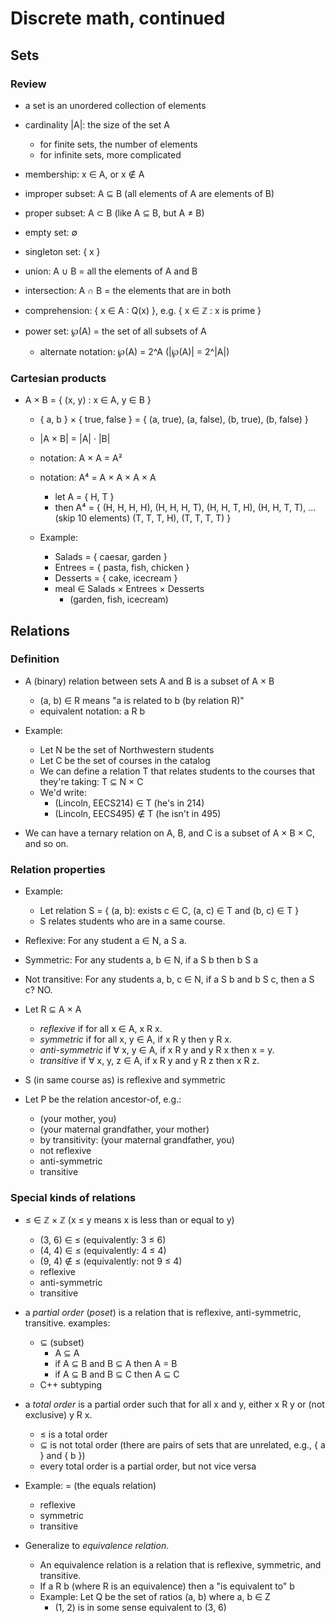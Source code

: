 # Discrete math, continued

## Sets

### Review

  - a set is an unordered collection of elements
  - cardinality |A|: the size of the set A
      - for finite sets, the number of elements
      - for infinite sets, more complicated

  - membership: x ∈ A, or x ∉ A
  - improper subset: A ⊆ B  (all elements of A are elements of B)
  - proper subset: A ⊂ B  (like A ⊆ B, but A ≠ B)

  - empty set: ∅
  - singleton set: { x }
  - union: A ∪ B = all the elements of A and B
  - intersection: A ∩ B = the elements that are in both
  - comprehension: { x ∈ A : Q(x) }, e.g. { x ∈ ℤ : x is prime }
  - power set: ℘(A) = the set of all subsets of A
      - alternate notation: ℘(A) = 2^A  (|℘(A)| = 2^|A|)

### Cartesian products

  - A × B = { (x, y) : x ∈ A, y ∈ B }
      - { a, b } × { true, false } =
            { (a, true), (a, false), (b, true), (b, false) }
      - |A × B| = |A| · |B|
      - notation: A × A = A²
      - notation: A⁴ = A × A × A × A
          - let A = { H, T }
          - then A⁴ = { (H, H, H, H),
                        (H, H, H, T),
                        (H, H, T, H),
                        (H, H, T, T),
                        ... (skip 10 elements)
                        (T, T, T, H),
                        (T, T, T, T) }

      - Example:
          - Salads = { caesar, garden }
          - Entrees = { pasta, fish, chicken }
          - Desserts = { cake, icecream }
          - meal ∈ Salads × Entrees × Desserts
              - (garden, fish, icecream)

## Relations

### Definition

  - A (binary) relation between sets A and B is a subset of A × B
      - (a, b) ∈ R   means "a is related to b (by relation R)"
      - equivalent notation: a R b

  - Example:
      - Let N be the set of Northwestern students
      - Let C be the set of courses in the catalog
      - We can define a relation T that relates students to the courses
        that they're taking: T ⊆ N × C
      - We'd write:
          - (Lincoln, EECS214) ∈ T   (he's in 214)
          - (Lincoln, EECS495) ∉ T   (he isn't in 495)

  - We can have a ternary relation on A, B, and C is a subset of
    A × B × C, and so on.

### Relation properties

  - Example:
      - Let relation S = { (a, b): exists c ∈ C, (a, c) ∈ T and (b, c) ∈ T }
      - S relates students who are in a same course.

  - Reflexive: For any student a ∈ N, a S a.
  - Symmetric: For any students a, b ∈ N, if a S b then b S a
  - Not transitive: For any students a, b, c ∈ N,
    if a S b and b S c, then a S c? NO.

  - Let R ⊆ A × A
      - *reflexive* if for all x ∈ A, x R x.
      - *symmetric* if for all x, y ∈ A, if x R y then y R x.
      - *anti-symmetric* if ∀ x, y ∈ A, if x R y and y R x then x = y.
      - *transitive* if ∀ x, y, z ∈ A, if x R y and y R z then x R z.

  - S (in same course as) is reflexive and symmetric

  - Let P be the relation ancestor-of, e.g.:
      - (your mother, you)
      - (your maternal grandfather, your mother)
      - by transitivity: (your maternal grandfather, you)
      - not reflexive
      - anti-symmetric
      - transitive

### Special kinds of relations

  - ≤ ∈ ℤ × ℤ  (x ≤ y  means  x is less than or equal to y)
      - (3, 6) ∈ ≤   (equivalently: 3 ≤ 6)
      - (4, 4) ∈ ≤   (equivalently: 4 ≤ 4)
      - (9, 4) ∉ ≤   (equivalently: not 9 ≤ 4)
      - reflexive
      - anti-symmetric
      - transitive

  - a *partial order* (*poset*) is a relation that is reflexive,
    anti-symmetric, transitive. examples:
      - ⊆   (subset)
        - A ⊆ A
        - if A ⊆ B and B ⊆ A then A = B
        - if A ⊆ B and B ⊆ C then A ⊆ C
      - C++ subtyping

  - a *total order* is a partial order such that for all x and y,
    either x R y or (not exclusive) y R x.
      - ≤ is a total order
      - ⊆ is not total order (there are pairs of sets that are
        unrelated, e.g., { a } and { b })
      - every total order is a partial order, but not vice versa

  - Example: = (the equals relation)
      - reflexive
      - symmetric
      - transitive

  - Generalize to *equivalence relation*.
      - An equivalence relation is a relation that is reflexive,
        symmetric, and transitive.
      - If a R b (where R is an equivalence) then a "is equivalent to" b
      - Example: Let Q be the set of ratios (a, b) where a, b ∈ Z
          - (1, 2) is in some sense equivalent to (3, 6)

